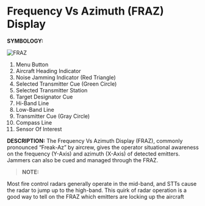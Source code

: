 # Frequency Vs Azimuth (FRAZ) Display

**SYMBOLOGY:**

![FRAZ](/images/fraz.png)

1. Menu Button
2. Aircraft Heading Indicator
3. Noise Jamming Indicator (Red Triangle)
4. Selected Transmitter Cue (Green Circle)
5. Selected Transmitter Station
6. Target Designator Cue
7. Hi-Band Line
8. Low-Band Line
9. Transmitter Cue (Gray Circle)
10. Compass Line
11. Sensor Of Interest

**DESCRIPTION:**
The Frequency Vs Azimuth Display (FRAZ), commonly pronounced “Freak-Az” by aircrew, gives the operator situational awareness on the frequency (Y-Axis) and azimuth (X-Axis) of detected emitters. Jammers can also be cued and managed through the FRAZ.

> **NOTE:**

<div class="border-s-4 border-green-500 ps-4 mb-5"> 
Most fire control radars generally operate in the mid-band, and  STTs cause the radar to jump up to the high-band. This quirk of radar operation is a good way to tell on the FRAZ which emitters are locking up the aircraft
</div>
